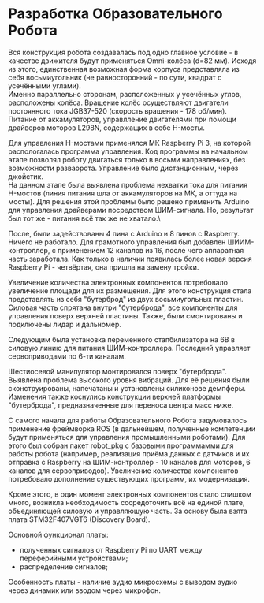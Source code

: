 # Разработка Образовательного Робота

Вся конструкция робота создавалась под одно главное условие - в качестве движителя будут применяться Omni-колёса (d=82 мм). Исходя из этого, единственная возможная форма корпуса представляла из себя восьмиугольник (не равносторонний - по сути, квадрат с усечёнными углами).\
Именно параллельно сторонам, расположенных у усечённых углов, расположены колёса. Вращение колёс осуществляют двигатели постоянного тока JGB37-520 (скорость вращения - 178 об/мин).\
Питание от аккамуляторов, управлление двигателями при помощи драйверов моторов L298N, содержащих в себе H-мосты.

Для управления H-мостами применялся МК Raspberry Pi 3, на которой распологалась программа управления. Код программы на начальном этапе позволял роботу двигаться только в восьми направлениях, без возможности разваорота. Управление было дистанционным, через джойстик.\
На данном этапе была выявлена проблема нехватки тока для питания H-мостов (линия питания шла от аккамуляторов на МК, а оттуда на мосты). Для решения этой проблемы было решено применить Arduino для управления драйверами посредством ШИМ-сигнала. Но, результат был тот же - питания всё так же не хватало.\

После, были задействованы 4 пина с Arduino и 8 пинов с Raspberry. Ничего не работало. Для грамотного управления был добавлен ШИИМ-контроллер, с применением 12 каналов из 16, после чего аппаратная часть заработала. Как только в наличии появилась более новая версия Raspberry Pi - четвёртая, она пришла на замену тройки.

Увеличение количества электронных компонентов потребовало увеличение площади для их размещения. Для этого конструкция стала представлять из себя "бутерброд" из двух восьмиугольных пластин. Силовая часть спрятана внутри "бутерброда", все компоненты для управления поверх верхней пластины. Также, были смонтированы и подключены лидар и дальномер.

Следующим была установка переменного стапбилизатора на 6В в силовую линию для питания ШИМ-контроллера. Последний управляет сервоприводами по 6-ти каналам.

Шестиосевой манипулятор монтировался поверх "бутерброда". Выявлена проблема высокого уровня вибраций. Для её решения были сконструированы, напечатаны и установлены силиконове демпферы. Изменения также коснулись конструкции верхней платформы "бутерброда", предназначенные для переноса центра масс ниже.

С самого начала для работы Образовательного Робота задумовалось применение фреймворка ROS (в дальнейшем, полученные компетенции будут применяться для управления промышленными роботами). Для этого был собран пакет robot_pkg с базовыми программамми для работы робота (например, реализация приёма данных с датчиков и их отправка с Raspberry на ШИМ-контроллер - 10 каналов для моторов, 6 каналов для сервоприводов). Увеличение количества компонентов потребовало дополнение существующих программ, их модернизация.

Кроме этого, в один момент электронных компонентов стало слишком много, возникла необходимость сосредоточить всё на единой плате, объединяющей силовую и управляющую часть. За основу была взята плата STM32F407VGT6 (Discovery Board).

Основной функционал платы:
- полученных сигналов от Raspberry Pi по UART между переферийными устройствами;
- распределение сигналов;

Особенность платы - наличие аудио микросхемы с выводом аудио через динамик или вводом через микрофон.